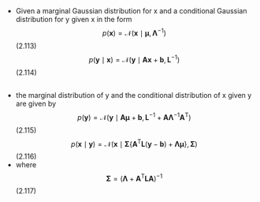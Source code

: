 ##
- Given a marginal Gaussian distribution for x and a conditional Gaussian distribution for y given x in the form
$$
p(\mathbf{x})=\mathcal{N}\left(\mathbf{x} \mid \boldsymbol{\mu}, \boldsymbol{\Lambda}^{-1}\right)
$$
(2.113)
$$
p(\mathbf{y} \mid \mathbf{x})=\mathcal{N}\left(\mathbf{y} \mid \mathbf{A} \mathbf{x}+\mathbf{b}, \mathbf{L}^{-1}\right)
$$
(2.114)

## 
- the marginal distribution of y and the conditional distribution of x given y are
given by
$$
p(\mathbf{y})=\mathcal{N}\left(\mathbf{y} \mid \mathbf{A} \boldsymbol{\mu}+\mathbf{b}, \mathbf{L}^{-1}+\mathbf{A} \mathbf{\Lambda}^{-1} \mathbf{A}^{\mathrm{T}}\right)
$$
(2.115)
$$
p(\mathbf{x} \mid \mathbf{y})=\mathcal{N}\left(\mathbf{x} \mid \mathbf{\Sigma}\left\{\mathbf{A}^{\mathrm{T}} \mathbf{L}(\mathbf{y}-\mathbf{b})+\mathbf{\Lambda} \boldsymbol{\mu}\right\}, \mathbf{\Sigma}\right)
$$
(2.116)
- where
$$
\boldsymbol{\Sigma}=\left(\boldsymbol{\Lambda}+\mathbf{A}^{\mathrm{T}} \mathbf{L} \mathbf{A}\right)^{-1}
$$
(2.117)